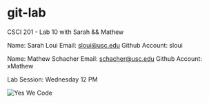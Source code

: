 git-lab
=======

CSCI 201 - Lab 10 with Sarah &amp;&amp; Mathew

Name: Sarah Loui
Email: sloui@usc.edu
Github Account: sloui

Name: Mathew Schacher
Email: schacher@usc.edu
Github Account: xMathew

Lab Session: Wednesday 12 PM

![Yes We Code](http://octodex.github.com/images/baracktocat.jpg "Baracktocat")